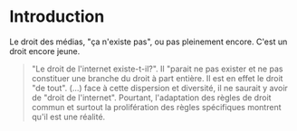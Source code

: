 # Introduction

Le droit des médias, "ça n'existe pas", ou pas pleinement encore. C'est un droit encore jeune.

> "Le droit de l'internet existe-t-il?". Il "parait ne pas exister et ne pas constituer une branche du droit à part entière. Il est en effet le droit "de tout". \(...\) face à cette dispersion et diversité, il ne saurait y avoir de "droit de l'internet". Pourtant, l'adaptation des règles de droit commun et surtout la prolifération des règles spécifiques montrent qu'il est une réalité.




